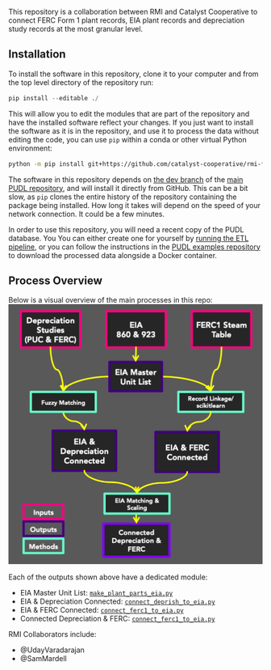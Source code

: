 This repository is a collaboration between RMI and Catalyst Cooperative to connect FERC
Form 1 plant records, EIA plant records and depreciation study records at the most
granular level.

## Installation
To install the software in this repository, clone it to your computer and from the top
level directory of the repository run:

```py
pip install --editable ./
```

This will allow you to edit the modules that are part of the repository and have the
installed software reflect your changes. If you just want to install the software as it
is in the repository, and use it to process the data without editing the code, you can
use `pip` within a conda or other virtual Python environment:

```sh
python -m pip install git+https://github.com/catalyst-cooperative/rmi-ferc1-eia.git
```

The software in this repository depends on [the dev
branch](https://github.com/catalyst-cooperative/pudl/tree/dev) of the [main PUDL
repository](https://github.com/catalyst-cooperative/pudl), and will install it directly
from GitHub. This can be a bit slow, as `pip` clones the entire history of the
repository containing the package being installed. How long it takes will depend on the
speed of your network connection. It could be a few minutes.

In order to use this repository, you will need a recent copy of the PUDL database. You
You can either create one for yourself by [running the ETL
pipeline](https://catalystcoop-pudl.readthedocs.io/en/latest/dev/run_the_etl.html), or
you can follow the instructions in the [PUDL examples
repository](https://github.com/catalyst-cooperative/pudl-examples) to download the
processed data alongside a Docker container.

## Process Overview
Below is a visual overview of the main processes in this repo:
![Design overview:](https://github.com/catalyst-cooperative/rmi-ferc1-eia/blob/master/rmi_design.png?raw=true)

Each of the outputs shown above have a dedicated module:
* EIA Master Unit List: [`make_plant_parts_eia.py`](https://github.com/catalyst-cooperative/rmi-ferc1-eia/blob/master/make_plant_parts_eia.py)
* EIA & Depreciation Connected: [`connect_deprish_to_eia.py`](https://github.com/catalyst-cooperative/rmi-ferc1-eia/blob/master/connect_deprish_to_eia.py)
* EIA & FERC Connected: [`connect_ferc1_to_eia.py`](https://github.com/catalyst-cooperative/rmi-ferc1-eia/blob/master/connect_ferc1_to_eia.py)
* Connected Depreciation & FERC: [`connect_ferc1_to_eia.py`](https://github.com/catalyst-cooperative/rmi-ferc1-eia/blob/master/connect_ferc1_to_eia.py)

RMI Collaborators include:
 * @UdayVaradarajan
 * @SamMardell
